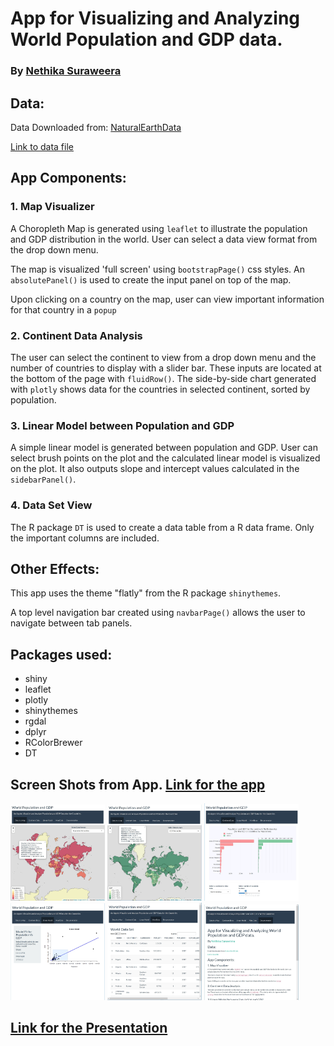 # App for Visualizing and Analyzing World Population and GDP data.
### By [Nethika Suraweera](https://www.linkedin.com/in/nethika/)             
## Data:
Data Downloaded from: [NaturalEarthData](http://www.naturalearthdata.com/)

[Link to data file](http://www.naturalearthdata.com/http//www.naturalearthdata.com/download/50m/cultural/ne_50m_admin_0_countries.zip)

## App Components:
### 1. Map Visualizer

A Choropleth Map is generated using `leaflet` to illustrate the population and GDP distribution in the world. User can select a data view format from the drop down menu.

The map is visualized 'full screen' using `bootstrapPage()` css styles. An `absolutePanel()` is used to create the input panel on top of the map.

Upon clicking on a country on the map, user can view important information for that country in a `popup`

### 2. Continent Data Analysis

The user can select the continent to view from a drop down menu and the number of countries to display with a slider bar. These inputs are located at the bottom of the page with `fluidRow()`. The side-by-side chart generated with `plotly` shows data for the countries in selected continent, sorted by population.

             
### 3. Linear Model between Population and GDP

A simple linear model is generated between population and GDP. User can select brush points on the plot and the calculated linear model is visualized on the plot. It also outputs slope and intercept values calculated in the `sidebarPanel()`.

### 4. Data Set View

The R package `DT` is used to create a data table from a R data frame. Only the important columns are included.

## Other Effects:

This app uses the theme "flatly" from the R package `shinythemes`.

A top level navigation bar created using `navbarPage()` allows the user to navigate between tab panels.



## Packages used:

- shiny
- leaflet
- plotly
- shinythemes
- rgdal
- dplyr
- RColorBrewer
- DT

## Screen Shots from App. [Link for the app](https://nethika.shinyapps.io/world_population_gdp/)

<div id="bg">
  <img src="images/im_1.jpg" alt="" width="30%" height="30%">
  <img src="images/im_5.jpg" alt="" width="30%" height="30%">
  <img src="images/im_2.jpg" alt="" width="30%" height="30%">
  <img src="images/im_3.jpg" alt="" width="30%" height="30%">
  <img src="images/im_4.jpg" alt="" width="30%" height="30%">
  <img src="images/im_6.jpg" alt="" width="30%" height="30%">
</div> 

##  [Link for the Presentation](http://rpubs.com/nethika/shiny_presentation)
